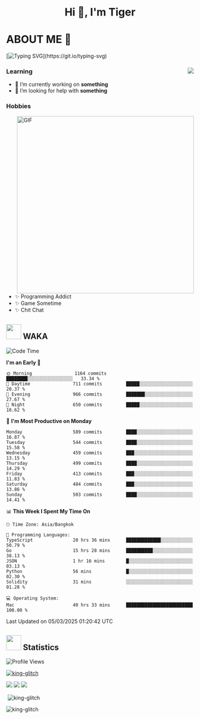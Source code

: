 <h1 align="center">Hi 👋, I'm Tiger</h1>




# ABOUT ME 💬

[![Typing SVG](https://readme-typing-svg.herokuapp.com?color=22F771&vCenter=true&lines=A+perssionate+developer+from+nowhere.)](https://git.io/typing-svg)

<div>
 <img align="right" src="https://spotify-github-profile.vercel.app/api/view?uid=12129734423&cover_image=false&theme=default&bar_color=22d016&bar_color_cover=true" />
 <h3>Learning</h3>
 
 <ul>
  <li>🔭 I’m currently working on <b>something</b></li>
  <li>🤝 I’m looking for help with <b>something</b></li>
 </ul>
 
</div>
<div>
 <h3>Hobbies</h3>
 <img align="right" height="475px"  alt="GIF" src="https://i.pinimg.com/originals/1f/b7/db/1fb7dbee557e5ed509f7517da8a84d58.gif" />
 <ul>
  <li>✨ Programming Addict</li>
  <li>✨ Game Sometime</li>
  <li>✨ Chit Chat</li>
 </ul>
 
</div>



## <img height="40" src="https://raw.githubusercontent.com/innng/innng/master/assets/kyubey.gif"/> WAKA

<!--START_SECTION:waka-->
![Code Time](http://img.shields.io/badge/Code%20Time-3%2C467%20hrs%206%20mins-blue)

**I'm an Early 🐤** 

```text
🌞 Morning                1164 commits        ████████░░░░░░░░░░░░░░░░░   33.34 % 
🌆 Daytime                711 commits         █████░░░░░░░░░░░░░░░░░░░░   20.37 % 
🌃 Evening                966 commits         ███████░░░░░░░░░░░░░░░░░░   27.67 % 
🌙 Night                  650 commits         █████░░░░░░░░░░░░░░░░░░░░   18.62 % 
```
📅 **I'm Most Productive on Monday** 

```text
Monday                   589 commits         ████░░░░░░░░░░░░░░░░░░░░░   16.87 % 
Tuesday                  544 commits         ████░░░░░░░░░░░░░░░░░░░░░   15.58 % 
Wednesday                459 commits         ███░░░░░░░░░░░░░░░░░░░░░░   13.15 % 
Thursday                 499 commits         ████░░░░░░░░░░░░░░░░░░░░░   14.29 % 
Friday                   413 commits         ███░░░░░░░░░░░░░░░░░░░░░░   11.83 % 
Saturday                 484 commits         ███░░░░░░░░░░░░░░░░░░░░░░   13.86 % 
Sunday                   503 commits         ████░░░░░░░░░░░░░░░░░░░░░   14.41 % 
```


📊 **This Week I Spent My Time On** 

```text
🕑︎ Time Zone: Asia/Bangkok

💬 Programming Languages: 
TypeScript               20 hrs 36 mins      █████████████░░░░░░░░░░░░   50.79 % 
Go                       15 hrs 28 mins      ██████████░░░░░░░░░░░░░░░   38.13 % 
JSON                     1 hr 16 mins        █░░░░░░░░░░░░░░░░░░░░░░░░   03.13 % 
Python                   56 mins             █░░░░░░░░░░░░░░░░░░░░░░░░   02.30 % 
Solidity                 31 mins             ░░░░░░░░░░░░░░░░░░░░░░░░░   01.28 % 

💻 Operating System: 
Mac                      40 hrs 33 mins      █████████████████████████   100.00 % 
```


 Last Updated on 05/03/2025 01:20:42 UTC
<!--END_SECTION:waka-->
## <img height="40" src="https://raw.githubusercontent.com/innng/innng/master/assets/kyubey.gif"/> Statistics
![Profile Views](https://komarev.com/ghpvc/?username=king-glitch)  

<p align="left"> 
 <a href="https://github.com/ryo-ma/github-profile-trophy">
  <img src="https://github-profile-trophy.vercel.app/?username=king-glitch&theme=dracula" alt="king-glitch" />
 </a> </p>

![](https://github-profile-summary-cards.vercel.app/api/cards/profile-details?username=king-glitch&theme=dracula)
![](https://github-profile-summary-cards.vercel.app/api/cards/stats?username=king-glitch&theme=dracula) 
![](https://github-profile-summary-cards.vercel.app/api/cards/productive-time?username=king-glitch&theme=dracula)


<p>&nbsp;<img align="center" src="https://github-readme-stats.vercel.app/api?username=king-glitch&theme=dracula" alt="king-glitch" /></p>

<p><img align="center" src="https://github-readme-streak-stats.herokuapp.com/?user=king-glitch&theme=dracula" alt="king-glitch" /></p>
